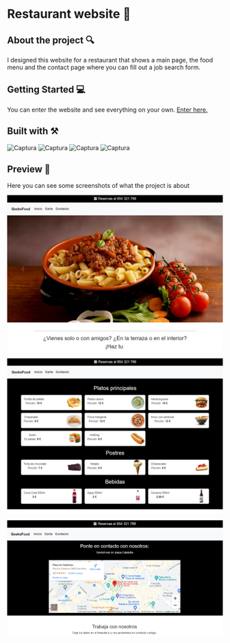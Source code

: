 # Restaurant website 🍴

## About the project 🔍

I designed this website for a restaurant that shows a main page, the food menu and the contact page where you can fill out a job search form.

## Getting Started 💻

You can enter the website and see everything on your own. [Enter here.](https://nicolaslanusse.github.io/Restaurant-Website/)

## Built with ⚒️

![Captura](https://img.shields.io/badge/HTML5-E34F26?style=for-the-badge&logo=html5&logoColor=white) ![Captura](https://img.shields.io/badge/CSS3-1572B6?style=for-the-badge&logo=css3&logoColor=white) ![Captura](https://img.shields.io/badge/JavaScript-F7DF1E?style=for-the-badge&logo=javascript&logoColor=black) ![Captura](https://img.shields.io/badge/Bootstrap-563D7C?style=for-the-badge&logo=bootstrap&logoColor=white)

## Preview 👀

Here you can see some screenshots of what the project is about

![Captura](https://raw.githubusercontent.com/nicolaslanusse/Restaurant-Website/main/images/homepage-restaurante.png)

![Captura](https://raw.githubusercontent.com/nicolaslanusse/Restaurant-Website/main/images/menupage-restaurante.png)

![Captura](https://raw.githubusercontent.com/nicolaslanusse/Restaurant-Website/main/images/contactpage-restaurante.png)
